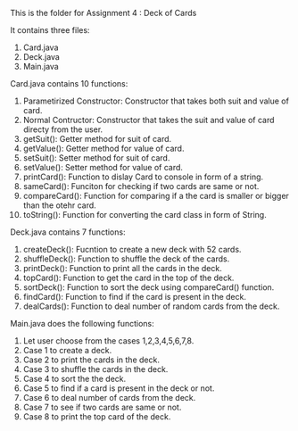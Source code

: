 This is the folder for Assignment 4 : Deck of Cards

It contains three files:
1. Card.java
2. Deck.java
3. Main.java

Card.java contains 10 functions:
1. Parametirized Constructor: Constructor that takes both suit and value of card.
2. Normal Contructor: Constructor that takes the suit and value of card directy from the user.
3. getSuit(): Getter method for suit of card.
4. getValue(): Getter method for value of card.
5. setSuit():  Setter method for suit of card.
6. setValue(): Setter method for value of card.
7. printCard(): Function to dislay Card to console in form of a string.
8. sameCard(): Funciton for checking if two cards are same or not.
9. compareCard(): Function for comparing if a the card is smaller or bigger than the otehr card.
10. toString(): Function for converting the card class in form of String.

Deck.java contains 7 functions:
1. createDeck(): Fucntion to create a new deck with 52 cards.
2. shuffleDeck(): Function to shuffle the deck of the cards.
3. printDeck(): Function to print all the cards in the deck.
4. topCard(): Function to get the card in the top of the deck.
5. sortDeck(): Function to sort the deck using compareCard() function.
6. findCard(): Function to find if the card is present in the deck.
7. dealCards(): Function to deal number of random cards from the deck.

Main.java does the following functions:
1. Let user choose from the cases 1,2,3,4,5,6,7,8.
2. Case 1 to create a deck.
3. Case 2 to print the cards in the deck.
4. Case 3 to shuffle the cards in the deck.
5. Case 4 to sort the the deck.
6. Case 5 to find if a card is present in the deck or not.
7. Case 6 to deal number of cards from the deck.
8. Case 7 to see if two cards are same or not.
9. Case 8 to print the top card of the deck.
